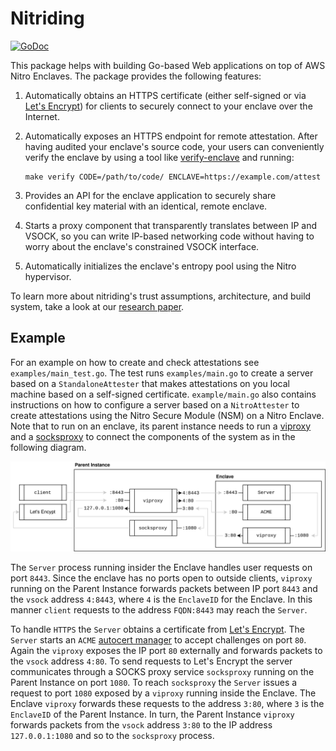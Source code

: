 # Nitriding

[![GoDoc](https://pkg.go.dev/badge/github.com/blocky/nitriding?utm_source=godoc)](https://pkg.go.dev/github.com/blocky/nitriding)

This package helps with building Go-based Web applications on top of AWS Nitro
Enclaves. The package provides the following features:

1. Automatically obtains an HTTPS certificate (either self-signed or via [Let's
   Encrypt](https://letsencrypt.org)) for clients to securely connect to your
   enclave over the Internet.

2. Automatically exposes an HTTPS endpoint for remote attestation. After
   having audited your enclave's source code, your users can conveniently
   verify the enclave by using a tool like
   [verify-enclave](https://github.com/brave-experiments/verify-enclave)
   and running:

   ```
   make verify CODE=/path/to/code/ ENCLAVE=https://example.com/attest
   ```

3. Provides an API for the enclave application to securely share confidential
   key material with an identical, remote enclave.

4. Starts a proxy component that transparently translates between IP and VSOCK,
   so you can write IP-based networking code without having to worry about
   the enclave's constrained VSOCK interface.

5. Automatically initializes the enclave's entropy pool using the Nitro
   hypervisor.

To learn more about nitriding's trust assumptions, architecture, and build
system, take a look at our [research paper](https://arxiv.org/abs/2206.04123).

## Example

For an example on how to create and check attestations see
`examples/main_test.go`. The test runs `examples/main.go` to create a server
based on a  `StandaloneAttester` that makes attestations on you local
machine based on a self-signed certificate. `example/main.go` also contains
instructions on how to configure a server based on a `NitroAttester` to
create attestations using the Nitro Secure Module (NSM) on a Nitro Enclave.
Note that to run on an enclave, its parent instance needs to run a
[viproxy](https://github.com/brave/viproxy)
and a
[socksproxy](https://github.com/brave-intl/bat-go/tree/nitro-utils/nitro-shim/tools/socksproxy)
to connect the components of the system as in the following diagram.

![nitriding architecture](assets/architecture.png)

The `Server` process running insider the Enclave handles user requests on
port `8443`.
Since the enclave has no ports open to outside clients, `viproxy` running on the
Parent Instance forwards packets between IP port `8443` and the `vsock`
address `4:8443`, where `4` is the `EnclaveID` for the Enclave.
In this manner `client` requests to the address `FQDN:8443` may reach
the `Server`.

To handle `HTTPS` the `Server` obtains a certificate
from [Let's Encrypt](https://letsencrypt.org/).
The `Server` starts
an `ACME` [autocert manager](https://golang.org/x/crypto/acme/autocert) to 
accept
challenges on port `80`.
Again the `viproxy` exposes the IP port `80` externally and forwards packets to
the `vsock` address `4:80`.
To send requests to Let's Encrypt the server communicates through a SOCKS proxy
service `socksproxy` running on the Parent Instance on port `1080`.
To reach `socksproxy` the `Server` issues a request to port `1080` exposed by
a `viproxy` running inside the Enclave.
The Enclave `viproxy` forwards these requests to the address `3:80`, where `3`
is the `EnclaveID` of the Parent Instance.
In turn, the Parent Instance `viproxy` forwards packets from the `vsock`
address `3:80` to the IP address `127.0.0.1:1080` and so to the `socksproxy`
process.
